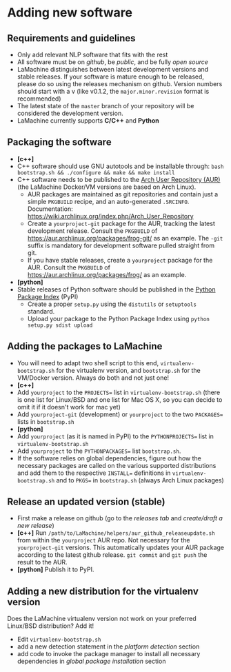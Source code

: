 
Adding new software
==========================

Requirements and guidelines
---------------------------------------------------------

* Only add relevant NLP software that fits with the rest
* All software must be on *github*, be *public*, and be fully *open source*
* LaMachine distinguishes between latest development versions and stable
  releases. If your software is mature enough to be released, please do so
  using the releases mechanism on github. Version numbers should start with a v
  (like v0.1.2, the ``major.minor.revision`` format is recommended)
* The latest state of the ``master`` branch of your repository will be considered the development version.
* LaMachine currently supports **C/C++** and **Python**


Packaging the software
---------------------------

* **[c++]** 
 * C++ software should use GNU autotools and be installable through: ``bash bootstrap.sh && ./configure && make && make install``
 * C++ software needs to be published to the [Arch User Repository (AUR)](https://aur.archlinux.org) (the LaMachine Docker/VM versions are based on Arch Linux).
   * AUR packages are maintained as git repositories and contain just a simple ``PKGBUILD`` recipe, and an auto-generated ``.SRCINFO``. Documentation: https://wiki.archlinux.org/index.php/Arch_User_Repository
   * Create a ``yourproject-git`` package for the AUR, tracking the latest development release. Consult the ``PKGBUILD`` of https://aur.archlinux.org/packages/frog-git/  as an example. The ``-git`` suffix is mandatory for development software pulled straight from git.
   * If you have stable releases, create a ``yourproject`` package for the AUR. 
     Consult the ``PKGBUILD`` of https://aur.archlinux.org/packages/frog/  as an example.
* **[python]**
 * Stable releases of Python software should be published in the [Python Package Index](https://pypi.python.org) (PyPI)
   * Create a proper ``setup.py`` using the ``distutils`` or ``setuptools`` standard.
   * Upload your package to the Python Package Index using ``python setup.py sdist upload``

Adding the packages to LaMachine
------------------------------------

* You will need to adapt two shell script to this end, ``virtualenv-bootstrap.sh`` for the virtualenv version, and ``bootstrap.sh`` for the VM/Docker version. Always do both and not just one!
* **[c++]** 
 * Add ``yourproject`` to the ``PROJECTS=`` list in ``virtualenv-bootstrap.sh`` (there is one list for Linux/BSD and one list for Mac OS X, so you can decide to omit it if it doesn't work for mac yet)
 * Add ``yourproject-git`` (development) or ``yourproject`` to the two ``PACKAGES=`` lists in ``bootstrap.sh``
* **[python]**
 * Add ``yourproject`` (as it is named in PyPI) to the ``PYTHONPROJECTS=`` list in ``virtualenv-bootstrap.sh`` 
 * Add ``yourproject`` to the ``PYTHONPACKAGES=`` list  ``bootstrap.sh``.
* If the software relies on global dependencies, figure out how the necessary
  packages are called on the various supported distributions and add them to
  the respective ``INSTALL=`` definitions in ``virtualenv-bootstrap.sh`` and
  to ``PKGS=`` in ``bootstrap.sh`` (always  Arch Linux packages)

Release an updated version (stable)
-------------------------------------

* First make a release on github (go to the *releases tab* and *create/draft a new
  release*)
* **[c++]** Run ``/path/to/LaMachine/helpers/aur_github_releaseupdate.sh`` from
  within the ``yourproject`` AUR repo. Not necessary for the
  ``yourproject-git`` versions. This automatically updates your AUR package
  according to the latest github release. ``git commit`` and ``git push`` the
  result to the AUR. 
* **[python]** Publish it to PyPI.


Adding a new distribution for the virtualenv version
-------------------------------------------------------------

Does the LaMachine virtualenv version not work on your preferred Linux/BSD distribution? Add it!

* Edit ``virtualenv-bootstrap.sh``
 * add a new detection statement in the *platform detection* section
 * add code to invoke the package manager to install all necessary  dependencies in  *global package installation* section

